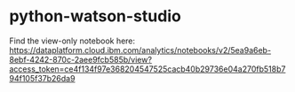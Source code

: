 # python-watson-studio

Find the view-only notebook here:
https://dataplatform.cloud.ibm.com/analytics/notebooks/v2/5ea9a6eb-8ebf-4242-870c-2aee9fcb585b/view?access_token=ce4f134f97e368204547525cacb40b29736e04a270fb518b794f105f37b26da9
